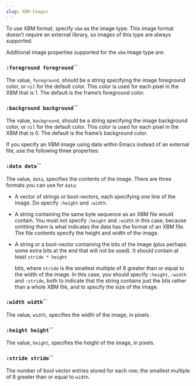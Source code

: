 ```yaml
---
slug: XBM-Images
---
```


To use XBM format, specify `xbm` as the image type. This image format doesn’t require an external library, so images of this type are always supported.

Additional image properties supported for the `xbm` image type are:

### <span className="tag :foregroundforeground">`:foreground foreground`</span>``

The value, `foreground`, should be a string specifying the image foreground color, or `nil` for the default color. This color is used for each pixel in the XBM that is 1. The default is the frame’s foreground color.

### <span className="tag :backgroundbackground">`:background background`</span>``

The value, `background`, should be a string specifying the image background color, or `nil` for the default color. This color is used for each pixel in the XBM that is 0. The default is the frame’s background color.

If you specify an XBM image using data within Emacs instead of an external file, use the following three properties:

### <span className="tag :datadata">`:data data`</span>``

The value, `data`, specifies the contents of the image. There are three formats you can use for `data`:

*   A vector of strings or bool-vectors, each specifying one line of the image. Do specify `:height` and `:width`.

*   A string containing the same byte sequence as an XBM file would contain. You must not specify `:height` and `:width` in this case, because omitting them is what indicates the data has the format of an XBM file. The file contents specify the height and width of the image.

*   A string or a bool-vector containing the bits of the image (plus perhaps some extra bits at the end that will not be used). It should contain at least `stride * height`

    <!-- /@w -->

    bits, where `stride` is the smallest multiple of 8 greater than or equal to the width of the image. In this case, you should specify `:height`, `:width` and `:stride`, both to indicate that the string contains just the bits rather than a whole XBM file, and to specify the size of the image.

### <span className="tag :widthwidth">`:width width`</span>``

The value, `width`, specifies the width of the image, in pixels.

### <span className="tag :heightheight">`:height height`</span>``

The value, `height`, specifies the height of the image, in pixels.

### <span className="tag :stridestride">`:stride stride`</span>``

The number of bool vector entries stored for each row; the smallest multiple of 8 greater than or equal to `width`.
